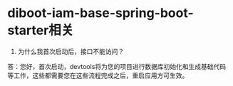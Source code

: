# diboot-iam-base-spring-boot-starter相关

1. 为什么我首次启动后，接口不能访问？

答：您好，首次启动，devtools将为您的项目进行数据库初始化和生成基础代码等工作，这些都需要您在这些流程完成之后，重启应用方可生效。